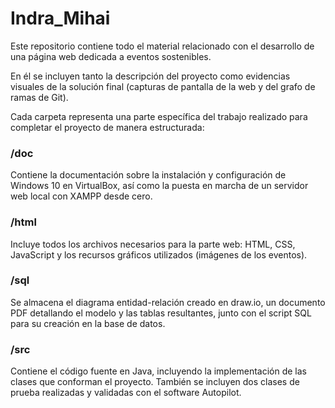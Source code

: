 # Indra_Mihai
Este repositorio contiene todo el material relacionado con el desarrollo de una página web dedicada a eventos sostenibles.

En él se incluyen tanto la descripción del proyecto como evidencias visuales de la solución final (capturas de pantalla de la web y del grafo de ramas de Git).

Cada carpeta representa una parte específica del trabajo realizado para completar el proyecto de manera estructurada:

### /doc
Contiene la documentación sobre la instalación y configuración de Windows 10 en VirtualBox, así como la puesta en marcha de un servidor web local con XAMPP desde cero.

### /html
Incluye todos los archivos necesarios para la parte web: HTML, CSS, JavaScript y los recursos gráficos utilizados (imágenes de los eventos).

### /sql
Se almacena el diagrama entidad-relación creado en draw.io, un documento PDF detallando el modelo y las tablas resultantes, junto con el script SQL para su creación en la base de datos.

### /src
Contiene el código fuente en Java, incluyendo la implementación de las clases que conforman el proyecto. También se incluyen dos clases de prueba realizadas y validadas con el software Autopilot.

